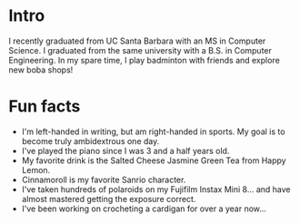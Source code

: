 
# Intro

I recently graduated from UC Santa Barbara with an MS in Computer Science. I graduated from the same university with a B.S. in Computer Engineering. In my spare time, I play badminton with friends and explore new boba shops!

# Fun facts

- I'm left-handed in writing, but am right-handed in sports. My goal is to become truly ambidextrous one day.
- I've played the piano since I was 3 and a half years old.
- My favorite drink is the Salted Cheese Jasmine Green Tea from Happy Lemon.
- Cinnamoroll is my favorite Sanrio character.
- I've taken hundreds of polaroids on my Fujifilm Instax Mini 8... and have almost mastered getting the exposure correct.
- I've been working on crocheting a cardigan for over a year now...
